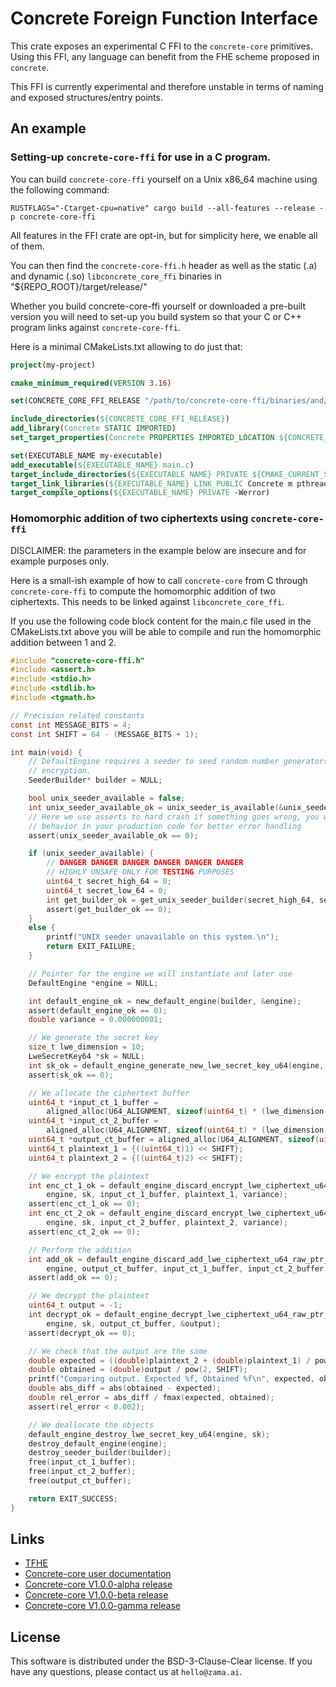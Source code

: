 # Concrete Foreign Function Interface

This crate exposes an experimental C FFI to the `concrete-core` primitives. Using this FFI, any language can benefit from the FHE scheme proposed in `concrete`.

This FFI is currently experimental and therefore unstable in terms of naming and exposed structures/entry points.

## An example

### Setting-up `concrete-core-ffi` for use in a C program.

You can build `concrete-core-ffi` yourself on a Unix x86_64 machine using the following command:

```shell
RUSTFLAGS="-Ctarget-cpu=native" cargo build --all-features --release -p concrete-core-ffi
```

All features in the FFI crate are opt-in, but for simplicity here, we enable all of them.

You can then find the `concrete-core-ffi.h` header as well as the static (.a) and dynamic (.so) `libconcrete_core_ffi` binaries in "${REPO_ROOT}/target/release/"

Whether you build concrete-core-ffi yourself or downloaded a pre-built version you will need to set-up you build system so that your C or C++ program links against `concrete-core-ffi`.

Here is a minimal CMakeLists.txt allowing to do just that:

```cmake
project(my-project)

cmake_minimum_required(VERSION 3.16)

set(CONCRETE_CORE_FFI_RELEASE "/path/to/concrete-core-ffi/binaries/and/header")

include_directories(${CONCRETE_CORE_FFI_RELEASE})
add_library(Concrete STATIC IMPORTED)
set_target_properties(Concrete PROPERTIES IMPORTED_LOCATION ${CONCRETE_CORE_FFI_RELEASE}/libconcrete_core_ffi.a)

set(EXECUTABLE_NAME my-executable)
add_executable(${EXECUTABLE_NAME} main.c)
target_include_directories(${EXECUTABLE_NAME} PRIVATE ${CMAKE_CURRENT_SOURCE_DIR})
target_link_libraries(${EXECUTABLE_NAME} LINK_PUBLIC Concrete m pthread dl)
target_compile_options(${EXECUTABLE_NAME} PRIVATE -Werror)
```

### Homomorphic addition of two ciphertexts using `concrete-core-ffi`

DISCLAIMER: the parameters in the example below are insecure and for example purposes only.

Here is a small-ish example of how to call `concrete-core` from C through `concrete-core-ffi` to compute the homomorphic addition of two ciphertexts. This needs to be linked against `libconcrete_core_ffi`.

If you use the following code block content for the main.c file used in the CMakeLists.txt above you will be able to compile and run the homomorphic addition between 1 and 2.

```c
#include "concrete-core-ffi.h"
#include <assert.h>
#include <stdio.h>
#include <stdlib.h>
#include <tgmath.h>

// Precision related constants
const int MESSAGE_BITS = 4;
const int SHIFT = 64 - (MESSAGE_BITS + 1);

int main(void) {
    // DefaultEngine requires a seeder to seed random number generators for key generation and
    // encryption.
    SeederBuilder* builder = NULL;

    bool unix_seeder_available = false;
    int unix_seeder_available_ok = unix_seeder_is_available(&unix_seeder_available);
    // Here we use asserts to hard crash if something goes wrong, you will want to have a different
    // behavior in your production code for better error handling
    assert(unix_seeder_available_ok == 0);

    if (unix_seeder_available) {
        // DANGER DANGER DANGER DANGER DANGER DANGER
        // HIGHLY UNSAFE ONLY FOR TESTING PURPOSES
        uint64_t secret_high_64 = 0;
        uint64_t secret_low_64 = 0;
        int get_builder_ok = get_unix_seeder_builder(secret_high_64, secret_low_64, &builder);
        assert(get_builder_ok == 0);
    }
    else {
        printf("UNIX seeder unavailable on this system.\n");
        return EXIT_FAILURE;
    }

    // Pointer for the engine we will instantiate and later use
    DefaultEngine *engine = NULL;

    int default_engine_ok = new_default_engine(builder, &engine);
    assert(default_engine_ok == 0);
    double variance = 0.000000001;

    // We generate the secret key
    size_t lwe_dimension = 10;
    LweSecretKey64 *sk = NULL;
    int sk_ok = default_engine_generate_new_lwe_secret_key_u64(engine, lwe_dimension, &sk);
    assert(sk_ok == 0);

    // We allocate the ciphertext buffer
    uint64_t *input_ct_1_buffer =
        aligned_alloc(U64_ALIGNMENT, sizeof(uint64_t) * (lwe_dimension + 1));
    uint64_t *input_ct_2_buffer =
        aligned_alloc(U64_ALIGNMENT, sizeof(uint64_t) * (lwe_dimension + 1));
    uint64_t *output_ct_buffer = aligned_alloc(U64_ALIGNMENT, sizeof(uint64_t) * (lwe_dimension + 1));
    uint64_t plaintext_1 = {((uint64_t)1) << SHIFT};
    uint64_t plaintext_2 = {((uint64_t)2) << SHIFT};

    // We encrypt the plaintext
    int enc_ct_1_ok = default_engine_discard_encrypt_lwe_ciphertext_u64_raw_ptr_buffers(
        engine, sk, input_ct_1_buffer, plaintext_1, variance);
    assert(enc_ct_1_ok == 0);
    int enc_ct_2_ok = default_engine_discard_encrypt_lwe_ciphertext_u64_raw_ptr_buffers(
        engine, sk, input_ct_2_buffer, plaintext_2, variance);
    assert(enc_ct_2_ok == 0);

    // Perform the addition
    int add_ok = default_engine_discard_add_lwe_ciphertext_u64_raw_ptr_buffers(
        engine, output_ct_buffer, input_ct_1_buffer, input_ct_2_buffer, lwe_dimension);
    assert(add_ok == 0);

    // We decrypt the plaintext
    uint64_t output = -1;
    int decrypt_ok = default_engine_decrypt_lwe_ciphertext_u64_raw_ptr_buffers(
        engine, sk, output_ct_buffer, &output);
    assert(decrypt_ok == 0);

    // We check that the output are the same
    double expected = ((double)plaintext_2 + (double)plaintext_1) / pow(2, SHIFT);
    double obtained = (double)output / pow(2, SHIFT);
    printf("Comparing output. Expected %f, Obtained %f\n", expected, obtained);
    double abs_diff = abs(obtained - expected);
    double rel_error = abs_diff / fmax(expected, obtained);
    assert(rel_error < 0.002);

    // We deallocate the objects
    default_engine_destroy_lwe_secret_key_u64(engine, sk);
    destroy_default_engine(engine);
    destroy_seeder_builder(builder);
    free(input_ct_1_buffer);
    free(input_ct_2_buffer);
    free(output_ct_buffer);

    return EXIT_SUCCESS;
}
```

## Links

- [TFHE](https://eprint.iacr.org/2018/421.pdf)
- [Concrete-core user documentation](https://docs.zama.ai/concrete-core)
- [Concrete-core V1.0.0-alpha release](https://community.zama.ai/t/concrete-core-v1-0-0-alpha/120)
- [Concrete-core V1.0.0-beta release](https://www.zama.ai/post/announcing-concrete-core-v1-0-beta)
- [Concrete-core V1.0.0-gamma release](https://community.zama.ai/t/concrete-core-v1-0-0-gamma-with-gpu-acceleration/234)

## License

This software is distributed under the BSD-3-Clause-Clear license. If you have any questions,
please contact us at `hello@zama.ai`.

